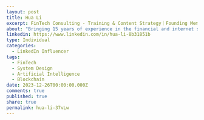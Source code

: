 ```yaml
---
layout: post
title: Hua Li
excerpt: FinTech Consulting - Training & Content Strategy｜Founding Member at ByteByteGo&newline;&newline;Talks about &hash;web3, &hash;fintech, &hash;payments, &hash;systemdesign, and &hash;artificialintelligence
about: "Bringing 15 years of experience in the financial and internet sectors, this professional has led a diverse range of projects, encompassing areas such as high-frequency trading, confirms, data warehouses, regtech, etc. Significantly contributing to projects during the tenure at Morgan Stanley and ByteDance.&newline;"
linkedin: https://www.linkedin.com/in/hua-li-8b31851b
type: Individual
categories:
  - LinkedIn Influencer
tags:
  - FinTech
  - System Design
  - Artificial Intelligence
  - Blockchain
date: 2023-12-26T00:00:00.000Z
comments: true
published: true
share: true
permalink: hua-li-37vLw
---
```

